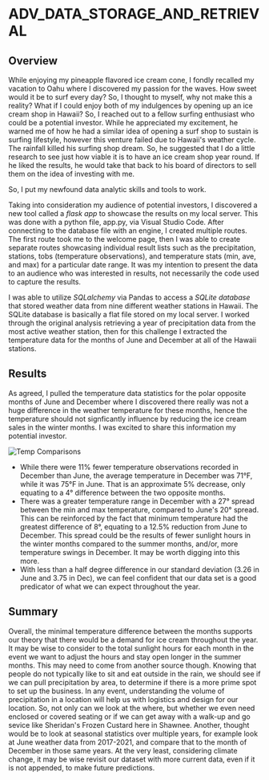 # ADV_DATA_STORAGE_AND_RETRIEVAL

## Overview

While enjoying my pineapple flavored ice cream cone, I fondly recalled my vacation to Oahu where I discovered my passion for the waves. How sweet would it be to surf every day? So, I thought to myself, why not make this a reality? What if I could enjoy both of my indulgences by opening up an ice cream shop in Hawaii? So, I reached out to a fellow surfing enthusiast who could be a potential investor. While he appreciated my excitement, he warned me of how he had a similar idea of opening a surf shop to sustain is surfing lifestyle, however this venture failed due to Hawaii's weather cycle. The rainfall killed his surfing shop dream. So, he suggested that I do a little research to see just how viable it is to have an ice cream shop year round. If he liked the results, he would take that back to his board of directors to sell them on the idea of investing with me. 

So, I put my newfound data analytic skills and tools to work. 

Taking into consideration my audience of potential investors, I discovered a new tool called a *flask app* to showcase the results on my local server. This was done with a python file, app.py, via Visual Studio Code. After connecting to the database file with an engine, I created multiple routes. The first route took me to the welcome page, then I was able to create separate routes showcasing individual result lists such as the precipitation, stations, tobs (temperature observations), and temperature stats (min, ave, and max) for a particular date range. It was my intention to present the data to an audience who was interested in results, not necessarily the code used to capture the results. 

I was able to utilize *SQLalchemy* via Pandas to access a *SQLite database* that stored weather data from nine different weather stations in Hawaii. The SQLite database is basically a flat file stored on my local server. I worked through the original analysis retrieving a year of precipitation data from the most active weather station, then for this challenge I extracted the temperature data for the months of June and December at all of the Hawaii stations.

## Results

As agreed, I pulled the temperature data statistics for the polar opposite months of June and December where I discovered there really was not a huge difference in the weather temperature for these months, hence the temperature should not signficantly influence by reducing the ice cream sales in the winter months. I was excited to share this information my potential investor.

![Temp Comparisons](https://user-images.githubusercontent.com/82008319/143792697-3894db45-05e5-4f76-91f9-c248da25e9c2.png)

* While there were 11% fewer temperature observations recorded in December than June, the average temperature in December was 71&deg;F, while it was 75&deg;F in June. That is an approximate 5% decrease, only equating to a 4&deg; difference between the two opposite months. 
* There was a greater temperature range in December with a 27&deg; spread between the min and max temperature, compared to June's 20&deg; spread. This can be reinforced by the fact that minimum temperature had the greatest difference of 8&deg;, equating to a 12.5% reduction from June to December. This spread could be the results of fewer sunlight hours in the winter months compared to the summer months, and/or, more temperature swings in December. It may be worth digging into this more.
* With less than a half degree difference in our standard deviation (3.26 in June and 3.75 in Dec), we can feel confident that our data set is a good predicator of what we can expect throughout the year.

## Summary

Overall, the minimal temperature difference between the months supports our theory that there would be a demand for ice cream throughout the year. It may be wise to consider to the total sunlight hours for each month in the event we want to adjust the hours and stay open longer in the summer months. This may need to come from another source though. Knowing that people do not typically like to sit and eat outside in the rain, we should see if we can pull precipitation by area, to determine if there is a more prime spot to set up the business. In any event, understanding the volume of precipitation in a location will help us with logistics and design for our location. So, not only can we look at the where, but whether we even need enclosed or covered seating or if we can get away with a walk-up and go sevice like Sheridan's Frozen Custard here in Shawnee. Another, thought would be to look at seasonal statistics over multiple years, for example look at June weather data from 2017-2021, and compare that to the month of December in those same years. At the very least, considering climate change, it may be wise revisit our dataset with more current data, even if it is not appended, to make future predictions.






